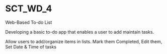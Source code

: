 # SCT_WD_4
Web-Based To-do List

Developing a basic to-do app that enables a user to add maintain tasks.

Allow users to add/organize items in lists. Mark them Completed, Edit them, Set Date & Time of tasks
